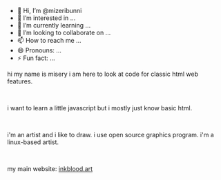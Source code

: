 - 👋 Hi, I’m @mizeribunni
- 👀 I’m interested in ...
- 🌱 I’m currently learning ...
- 💞️ I’m looking to collaborate on ...
- 📫 How to reach me ...
- 😄 Pronouns: ...
- ⚡ Fun fact: ...

<!---
mizeribunni/mizeribunni is a ✨ special ✨ repository because its `README.md` (this file) appears on your GitHub profile.
You can click the Preview link to take a look at your changes.
--->
<body>
  <p>hi my name is misery i am here to look at code for classic html web features.</p>
<br>
  <p>i want to learn a little javascript but i mostly just know basic html. </p>
<br>
<p>i'm an artist and i like to draw. i use open source graphics program. i'm a linux-based artist.</p>
<br>
<p>my main website: <a href="https://inkblood.art">inkblood.art</a></p>
</body>
